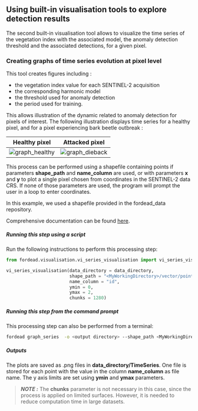 ## Using built-in visualisation tools to explore detection results

The second built-in visualisation tool allows to visualize the time series of the vegetation index with the associated model, the anomaly detection threshold and the associated detections, for a given pixel.

### Creating graphs of time series evolution at pixel level

This tool creates figures including : 
- the vegetation index value for each SENTINEL-2 acquisition
- the corresponding harmonic model
- the threshold used for anomaly detection
- the period used for training.

This allows illustration of the dynamic related to anomaly detection for pixels of interest.
The following illustration displays time series for a healthy pixel, and for a pixel experiencing bark beetle outbreak :

Healthy pixel | Attacked pixel
:-------------------------:|:-------------------------:
![graph_healthy](Figures/graph_healthy.png "graph_healthy") | ![graph_dieback](Figures/graph_dieback.png "graph_dieback")

This process can be performed using a shapefile containing points if parameters **shape_path** and **name_column** are used, or with parameters **x** and **y** to plot a single pixel chosen from coordinates in the SENTINEL-2 data CRS.
If none of those parameters are used, the program will prompt the user in a loop to enter coordinates.

In this example, we used a shapefile provided in the fordead_data repository. 

Comprehensive documentation can be found [here](../../user_guides/english/Results_visualisation.md#create-graphs-showing-the-evolution-of-the-time-series).

##### Running this step using a script

Run the following instructions to perform this processing step:

```python
from fordead.visualisation.vi_series_visualisation import vi_series_visualisation

vi_series_visualisation(data_directory = data_directory, 
                        shape_path = "<MyWorkingDirectory>/vector/points_for_graphs.shp", 
                        name_column = "id", 
                        ymin = 0, 
                        ymax = 2, 
                        chunks = 1280)
```
##### Running this step from the command prompt

This processing step can also be performed from a terminal:
```bash
fordead graph_series  -o <output directory> --shape_path <MyWorkingDirectory>/vector/points_for_graphs.shp --name_column id --ymin 0 --ymax 2 --chunks 1280
```

##### Outputs

The plots are saved as .png files in **data_directory/TimeSeries**. One file is stored for each point with the value in the column **name_column** as file name. 
The y axis limits are set using **ymin** and **ymax** parameters.

> **_NOTE :_** The **chunks** parameter is not necessary in this case, since the process is applied on limited surfaces. However, it is needed to reduce computation time in large datasets.

